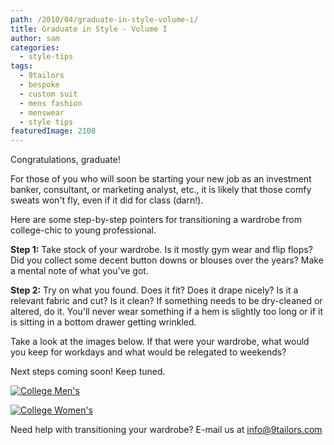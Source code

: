 ```yaml
---
path: /2010/04/graduate-in-style-volume-i/
title: Graduate in Style - Volume I
author: sam
categories: 
  - style-tips
tags: 
  - 9tailors
  - bespoke
  - custom suit
  - mens fashion
  - menswear
  - style tips
featuredImage: 2100
---
```

Congratulations, graduate!

For those of you who will soon be starting your new job as an investment banker, consultant, or marketing analyst, etc., it is likely that those comfy sweats won't fly, even if it did for class (darn!).

Here are some step-by-step pointers for transitioning a wardrobe from college-chic to young professional.

**Step 1:** Take stock of your wardrobe. Is it mostly gym wear and flip flops? Did you collect some decent button downs or blouses over the years? Make a mental note of what you've got.

**Step 2:** Try on what you found. Does it fit? Does it drape nicely? Is it a relevant fabric and cut? Is it clean? If something needs to be dry-cleaned or altered, do it. You'll never wear something if a hem is slightly too long or if it is sitting in a bottom drawer getting wrinkled.

Take a look at the images below. If that were your wardrobe, what would you keep for workdays and what would be relegated to weekends?

Next steps coming soon! Keep tuned.

[![College Men's](http://www.polyvore.com/cgi/img-set/BQcDAAAAAwoDanBnAAAABC5vdXQKFldoUUk4eUZYM3hHcWlfanJWMllETGcAAAACaWQKAWUAAAAEc2l6ZQ.jpg "College Men's")](http://www.polyvore.com/college_mens/set?.embedder=1536106&.mid=embed&id=18311191)

[![College Women's](http://www.polyvore.com/cgi/img-set/BQcDAAAAAwoDanBnAAAABC5vdXQKFnNBR0R0eUZYM3hHTG96MU9PV2RqWXcAAAACaWQKAWUAAAAEc2l6ZQ.jpg "College Women's")](http://www.polyvore.com/college_womens/set?.embedder=1536106&.mid=embed&id=18312421)

Need help with transitioning your wardrobe? E-mail us at info@9tailors.com